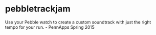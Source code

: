 # pebbletrackjam
Use your Pebble watch to create a custom soundtrack with just the right tempo for your run. - PennApps Spring 2015
